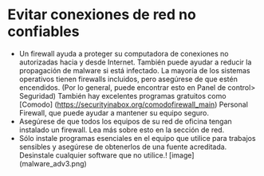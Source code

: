 [Title]: # (Previniendo conexiones no confiables en la red)
[Order]: # (2)

# Evitar conexiones de red no confiables

* Un firewall ayuda a proteger su computadora de conexiones no autorizadas hacia y desde Internet. También puede ayudar a reducir la propagación de malware si está infectado. La mayoría de los sistemas operativos tienen firewalls incluidos, pero asegúrese de que estén encendidos. (Por lo general, puede encontrar esto en Panel de control> Seguridad) También hay excelentes programas gratuitos como [Comodo] (https://securityinabox.org/comodofirewall_main) Personal Firewall, que puede ayudar a mantener su equipo seguro.
* Asegúrese de que todos los equipos de su red de oficina tengan instalado un firewall. Lea más sobre esto en la sección de red.
* Sólo instale programas esenciales en el equipo que utilice para trabajos sensibles y asegúrese de obtenerlos de una fuente acreditada. Desinstale cualquier software que no utilice.! [image] (malware_adv3.png)
